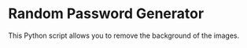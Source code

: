 # Random Password Generator

This Python script allows you to remove the background of the images.

